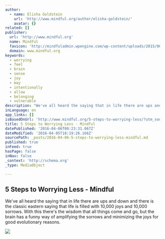 ```yaml
---
author:
  - name: Elisha Goldstein
    url: 'http://www.mindful.org/author/elisha-goldstein/'
    avatar: {}
related: []
publisher:
  url: 'http://www.mindful.org'
  name: Mindful
  favicon: 'http://mindfuladmin.wpengine.com/wp-content/uploads/2015/06/favicon.ico'
  domain: www.mindful.org
keywords:
  - worrying
  - feel
  - brain
  - sense
  - joy
  - may
  - intentionally
  - allow
  - belonging
  - vulnerable
description: "We've all heard the saying that in life there are ups and down and there is the classic eastern saying that life is filled with 10,000 joys and 10,000 sorrows. With this there's the wisdom that all things come and go, but the brain has a funny way of amplifying the sorrows and minimizing the joys for good evolutionary reasons."
inLanguage: en
app_links: []
isBasedOnUrl: 'http://www.mindful.org/5-steps-to-worrying-less/?utm_source=Mindful+Newsletter&utm_campaign=4f5123fa71-MF_Weekly_APR_5_20164_5_2016&utm_medium=email&utm_term=0_6d03e8c02c-4f5123fa71-21005377'
title: 5 Steps to Worrying Less - Mindful
datePublished: '2016-04-06T00:23:31.067Z'
dateModified: '2016-04-05T18:19:26.166Z'
sourcePath: _posts/2016-04-06-5-steps-to-worrying-less-mindful.md
published: true
inFeed: true
hasPage: false
inNav: false
_context: 'http://schema.org'
_type: MediaObject

---
```

<article style=""><h1>5 Steps to Worrying Less - Mindful</h1><p>We've all heard the saying that in life there are ups and down and there is the classic eastern saying that life is filled with 10,000 joys and 10,000 sorrows. With this there's the wisdom that all things come and go, but the brain has a funny way of amplifying the sorrows and minimizing the joys for good evolutionary reasons.</p><img src="http://www.mindful.org/wp-content/uploads/edlisha.jpg" /></article>